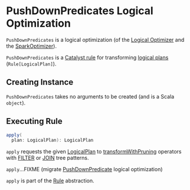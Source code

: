 # PushDownPredicates Logical Optimization

`PushDownPredicates` is a logical optimization (of the [Logical Optimizer](../catalyst/Optimizer.md#defaultBatches) and the [SparkOptimizer](../SparkOptimizer.md#defaultBatches)).

`PushDownPredicates` is a [Catalyst rule](../catalyst/Rule.md) for transforming [logical plans](../logical-operators/LogicalPlan.md) (`Rule[LogicalPlan]`).

## Creating Instance

`PushDownPredicates` takes no arguments to be created (and is a Scala `object`).

## <span id="apply"> Executing Rule

```scala
apply(
  plan: LogicalPlan): LogicalPlan
```

`apply` requests the given [LogicalPlan](../logical-operators/LogicalPlan.md) to [transformWithPruning](../catalyst/TreeNode.md#transformWithPruning) operators with [FILTER](../catalyst/TreePattern.md#FILTER) or [JOIN](../catalyst/TreePattern.md#JOIN) tree patterns.

`apply`...FIXME (migrate [PushDownPredicate](PushDownPredicate.md) logical optimization)

`apply` is part of the [Rule](../catalyst/Rule.md#apply) abstraction.
